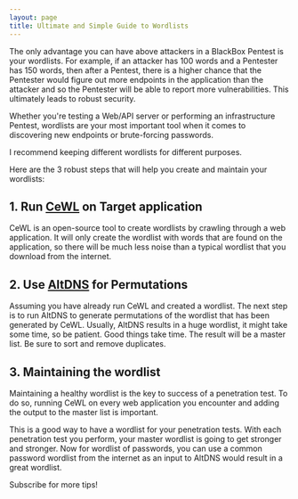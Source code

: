 ```yaml
---
layout: page
title: Ultimate and Simple Guide to Wordlists
---
```


The only advantage you can have above attackers in a BlackBox Pentest is your wordlists. For example, if an attacker has 100 words and a Pentester has 150 words, then after a Pentest, there is a higher chance that the Pentester would figure out more endpoints in the application than the attacker and so the Pentester will be able to report more vulnerabilities. This ultimately leads to robust security.

Whether you're testing a Web/API server or performing an infrastructure Pentest, wordlists are your most important tool when it comes to discovering new endpoints or brute-forcing passwords.

I recommend keeping different wordlists for different purposes.

Here are the 3 robust steps that will help you create and maintain your wordlists:

## 1. Run [CeWL](https://github.com/digininja/CeWL.git) on Target application
CeWL is an open-source tool to create wordlists by crawling through a web application. It will only create the wordlist with words that are found on the application, so there will be much less noise than a typical wordlist that you download from the internet.

## 2. Use [AltDNS](https://github.com/infosec-au/altdns.git) for Permutations
Assuming you have already run CeWL and created a wordlist. The next step is to run AltDNS to generate permutations of the wordlist that has been generated by CeWL. Usually, AltDNS results in a huge wordlist, it might take some time, so be patient. Good things take time. The result will be a master list. Be sure to sort and remove duplicates.

## 3. Maintaining the wordlist
Maintaining a healthy wordlist is the key to success of a penetration test. To do so, running CeWL on every web application you encounter and adding the output to the master list is important.


This is a good way to have a wordlist for your penetration tests. With each penetration test you perform, your master wordlist is going to get stronger and stronger. Now for wordlist of passwords, you can use a common password wordlist from the internet as an input to AltDNS would result in a great wordlist.


Subscribe for more tips!